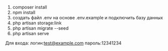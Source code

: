 1. composer install
2. npm install
3. создать файл .env на основе .env.example и подключить базу данных
4. php artisan storage:link
5. php artisan migrate --seed
6. php artisan serve
   

Для входа:
логин:test@example.com
пароль:12341234
